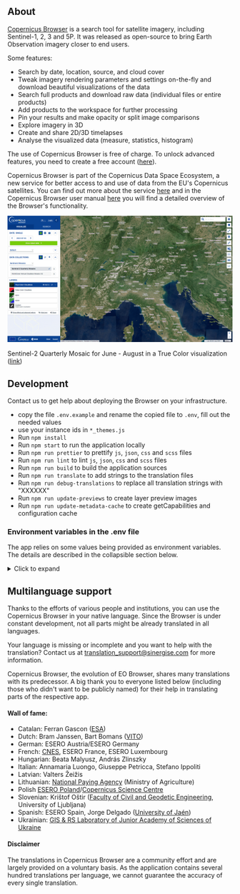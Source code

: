 ## About

[Copernicus Browser](https://browser.dataspace.copernicus.eu/) is a search tool for satellite imagery, including Sentinel-1, 2, 3 and 5P. It was released as open-source to bring Earth Observation imagery closer to end users.

Some features:

* Search by date, location, source, and cloud cover
* Tweak imagery rendering parameters and settings on-the-fly and download beautiful visualizations of the data
* Search full products and download raw data (individual files or entire products)
* Add products to the workspace for further processing
* Pin your results and make opacity or split image comparisons
* Explore imagery in 3D
* Create and share 2D/3D timelapses
* Analyse the visualized data (measure, statistics, histogram)

The use of Copernicus Browser is free of charge. To unlock advanced features, you need to create a free account ([here](https://identity.cloudferro.com/auth/realms/CDSE/protocol/openid-connect/auth?client_id=sh-5f8b63-YOUR-INSTANCEID-HERE&redirect_uri=https%3A%2F%2Fdataspace.copernicus.eu%2Fbrowser%2FoauthCallback.html&response_type=token&state=)).

Copernicus Browser is part of the Copernicus Data Space Ecosystem, a new service for better access to and use of data from the EU's Copernicus satellites. You can find out more about the service [here](https://dataspace.copernicus.eu/about) and in the Copernicus Browser user manual [here](https://documentation.dataspace.copernicus.eu/Applications/Browser.html) you will find a detailed overview of the Browser's functionality.

<img src="copernicus_browser.png" />

Sentinel-2 Quarterly Mosaic for June - August in a True Color visualization ([link](https://link.dataspace.copernicus.eu/0im))

## Development

Contact us to get help about deploying the Browser on your infrastructure.

* copy the file `.env.example` and rename the copied file to `.env`, fill out the needed values
* use your instance ids in `*_themes.js`
* Run `npm install`
* Run `npm start` to run the application locally
* Run `npm run prettier` to prettify `js`, `json`, `css` and `scss` files
* Run `npm run lint` to lint `js`, `json`, `css` and `scss` files
* Run `npm run build` to build the application sources
* Run `npm run translate` to add strings to the translation files
* Run `npm run debug-translations` to replace all translation strings with "XXXXXX"
* Run `npm run update-previews` to create layer preview images
* Run `npm run update-metadata-cache` to create getCapabilities and configuration cache

### Environment variables in the .env file

The app relies on some values being provided as environment variables. The details are described in the collapsible section below.

<details>
  <summary>Click to expand</summary>

#### Mandatory

- `VITE_ROOT_URL`: URL at which the app is (publicly) accessible
  - Needed for correctly setting URLs for assets and authentication.
  - `http://localhost:3000/` for local development, the whole public url for deployments on web servers

- `VITE_SH_SERVICES_URL`: URL at which the Sentinel Hub servicess are accessible 
  - `https://sh.dataspace.copernicus.eu`

Application supports usage with user login or anonymously (without having to log in).
In case of anonymous usage, the instance ids in `default_themes.js` and `education_themes.js` need to be set. Contact us for support.

Environment variables neede for user login:
- `VITE_AUTH_BASEURL`: Base URL for user login
  - contact us for support
- `VITE_CLIENTID`: ID of the OAuth client created in the [Dashboard](https://shapps.dataspace.copernicus.eu/dashboard/) and designated for user login
  - create your OAuth client in the [Dashboard](https://shapps.dataspace.copernicus.eu/dashboard/)

Environment variables needed for anonymous usage:
- `VITE_CAPTCHA_SITE_KEY`: Google Captcha site key for anonymous authentication (to enable usage without user login)
  - contact us for support
- `VITE_ANON_AUTH_SERVICE_URL`: URL for anonymous authentication (to enable usage without user login)
  - contact us for support

#### Optional

- `VITE_EOB_BACKEND`: Backend for saving user pins and timelapses
  - contact us for support
  - without it, users won't be able to save pins without downloading them or share timelapses
- `VITE_MAPTILER_KEY`: MapTiler key for accessing maps on MapTiler
  - create your key on [MapTiler's website](https://www.maptiler.com/)
  - without it, there will be no basemaps or overlays other than the default OSM basemap
- `VITE_MAPTILER_MAP_ID_<name>` 
  - names and styles used in `src/Map/Layers.js`: `BORDERS`, `ROADS`, `CONTOUR`, `WATER`, `VOYAGER`, `LIGHT`, `LABELS`
  - create your maps on [MapTiler's website](https://www.maptiler.com/)
  - without it, there will be no basemaps or overlays other than the default OSM basemap
- `VITE_GOOGLE_TOKEN`: Google Maps API key for location search
  - see [Google's documentation](https://developers.google.com/maps/documentation/javascript/get-api-key)
  - without it, users won't be able to use Google for location search
- `VITE_GOOGLE_MAP_KEY`: Google Maps API key for Google satellite baselayer
  - see [Google's documentation](https://developers.google.com/maps/documentation/javascript/get-api-key)
  - without it, there will be no Google Satellite basemap for paying users
- `VITE_REBRANDLY_API_KEY`: URL shortener
  - create your account on [Rebrandly's website](https://www.rebrandly.com/)
  - without it, users won't be able to share the short URL (copying long URL will still work)
- `VITE_PLANET_API_KEY`: Planet Labs API key for using their data
  - see [Planet Labs website](https://www.planet.com/)
  - without it, users won't be able to buy Planet data through this app or view it in the app

#### Optional, for maintenance
- `APP_ADMIN_CLIENT_ID`: ID of the OAuth client created in the [Dashboard](https://shapps.dataspace.copernicus.eu/dashboard/) and used for updating configurations cache and preview images
  - see [Sentinel Hub on Copernicus Dataspace Ecosystem documentation](https://documentation.dataspace.copernicus.eu/APIs/SentinelHub/Overview/Authentication.html)
  - without it, maintainers won't be able to update configurations cache and preview images
- `APP_ADMIN_CLIENT_SECRET`: Secret of the OAuth client created in the [Dashboard](https://shapps.dataspace.copernicus.eu/dashboard/) and used for updating configurations cache and preview images
  - see [Sentinel Hub on Copernicus Dataspace Ecosystem documentation](https://documentation.dataspace.copernicus.eu/APIs/SentinelHub/Overview/Authentication.html)
  -  without it, maintainers won't be able to update configurations cache and preview images
- `APP_ADMIN_AUTH_BASEURL`: Auth URL to authenticate with client id and secret for updating configurations cache and preview images
  - `https://identity.dataspace.copernicus.eu/auth/realms/CDSE/protocol/openid-connect/token`
  - see [Copernicus Dataspace Ecosystem documentation](https://documentation.dataspace.copernicus.eu/APIs/Token.html)
  - see [Sentinel Hub on Copernicus Dataspace Ecosystem documentation](https://documentation.dataspace.copernicus.eu/APIs/SentinelHub/Overview/Authentication.html)
  - without it, maintainers won't be able to update configurations cache and preview images

</details>

## Multilanguage support

Thanks to the efforts of various people and institutions, you can use the Copernicus Browser in your native language. Since the Browser is under constant development, not all parts might be already translated in all languages.

Your language is missing or incomplete and you want to help with the translation? Contact us at translation_support@sinergise.com for more information.

Copernicus Browser, the evolution of EO Browser, shares many translations with its predecessor. A big thank you to everyone listed below (including those who didn't want to be publicly named) for their help in translating parts of the respective app.

#### Wall of fame:
- Catalan: Ferran Gascon ([ESA](https://www.esa.int/))
- Dutch: Bram Janssen, Bart Bomans ([VITO](https://remotesensing.vito.be/))
- German: ESERO Austria/ESERO Germany
- French: [CNES](https://cnes.fr/en), ESERO France, ESERO Luxembourg
- Hungarian: Beata Malyusz, András Zlinszky
- Italian: Annamaria Luongo, Giuseppe Petricca, Stefano Ippoliti
- Latvian: Valters Žeižis
- Lithuanian: [National Paying Agency](https://lrv.lt/lt/) (Ministry of Agriculture)
- Polish [ESERO Poland](https://esero.kopernik.org.pl/)/[Copernicus Science Centre](https://esero.kopernik.org.pl/)
- Slovenian: Krištof Oštir ([Faculty of Civil and Geodetic Engineering](https://www.en.fgg.uni-lj.si/), University of Ljubljana)
- Spanish: ESERO Spain,  Jorge Delgado ([University of Jaén](https://www.ujaen.es/en))
- Ukrainian: [GIS & RS Laboratory of Junior Academy of Sciences of Ukraine](https://man.gov.ua/en/)

#### Disclaimer 

The translations in Copernicus Browser are a community effort and are largely provided on a voluntary basis. As the application contains several hundred translations per language, we cannot guarantee the accuracy of every single translation.